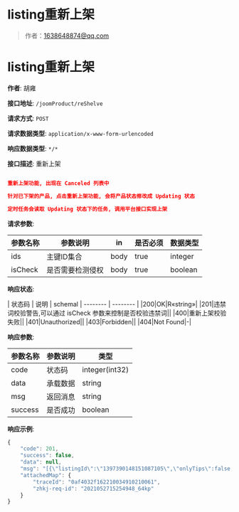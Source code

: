 # listing重新上架

> 作者：1638648874@qq.com

# listing重新上架
**作者**: 胡雍

**接口地址**: `/joomProduct/reShelve`

**请求方式**: `POST`

**请求数据类型**: `application/x-www-form-urlencoded`

**响应数据类型**: `*/*`

**接口描述**: 重新上架

``` json

重新上架功能, 出现在 Canceled 列表中

针对已下架的产品, 点击重新上架功能, 会将产品状态修改成 Updating 状态

定时任务会读取 Updating 状态下的任务, 调用平台接口实现上架

```

**请求参数**:

| 参数名称 | 参数说明 | in    | 是否必须 | 数据类型 | 
| -------- | -------- | ----- | -------- | -------- |
|ids|主键ID集合|body|true|integer|
|isCheck|是否需要检测侵权|body|true|boolean|

**响应状态**:

| 状态码 | 说明 | schemal
| -------- | -------- |
|200|OK|R«string»|
|201|违禁词校验警告,可以通过 isCheck 参数来控制是否校验违禁词||
|400|重新上架校验失败||
|401|Unauthorized||
|403|Forbidden||
|404|Not Found|-|

**响应参数**:

| 参数名称 | 参数说明 | 类型 |
| -------- | -------- | ----- |
|code|状态码|integer(int32)|
|data|承载数据|string|
|msg|返回消息|string|
|success|是否成功|boolean||

**响应示例**:

``` javascript
{
    "code": 201,
    "success": false,
    "data": null,
    "msg": "[{\"listingId\":\"1397390148151087105\",\"onlyTips\":false,\"msg\":\"listingId:1397390148151087105,严禁禁止违禁词:[test],请修改!\"}]",
    "attachedMap": {
        "traceId": "0af4032f162210034910210061",
        "zhkj-req-id": "2021052715254948_64kp"
    }
}
```